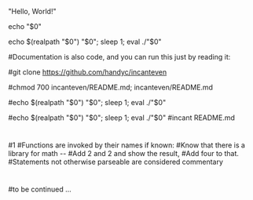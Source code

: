 "Hello, World!"

echo "$0"

echo $(realpath "$0") "$0"; sleep 1; eval ./"$0"

#Documentation is also code, and you can run this just by reading it:

#git clone https://github.com/handyc/incanteven

#chmod 700 incanteven/README.md; incanteven/README.md

#echo $(realpath "$0") "$0"; sleep 1; eval ./"$0"

#echo $(realpath "$0") "$0"; sleep 1; eval ./"$0"
#incant README.md
#
#1
#Functions are invoked by their names if known:
#Know that there is a library for math --
#Add 2 and 2 and show the result,
#Add four to that.
#Statements not otherwise parseable are considered commentary
#
#to be continued ...
